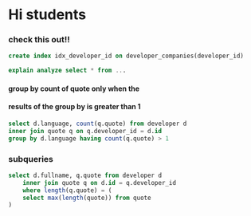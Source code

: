 # Hi students

### check this out!!
```sql
create index idx_developer_id on developer_companies(developer_id)
```

```sql
explain analyze select * from ...
```

#### group by count of quote only when the 
#### results of the group by is greater than 1

```sql
select d.language, count(q.quote) from developer d
inner join quote q on q.developer_id = d.id
group by d.language having count(q.quote) > 1
```

### subqueries

```sql
select d.fullname, q.quote from developer d
    inner join quote q on d.id = q.developer_id
    where length(q.quote) = (
    select max(length(quote)) from quote
)

```